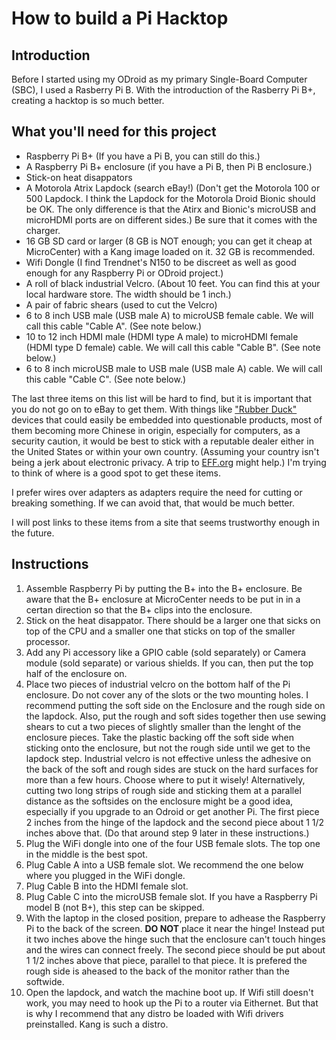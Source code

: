 # How to build a Pi Hacktop
## Introduction
Before I started using my ODroid as my primary Single-Board Computer (SBC), I used a Rasberry Pi B.  With the introduction of the Rasberry Pi B+, creating a hacktop is so much better.

## What you'll need for this project

* Raspberry Pi B+ (If you have a Pi B, you can still do this.)
* A Raspberry Pi B+ enclosure (if you have a Pi B, then Pi B enclosure.)
* Stick-on heat disappators
* A Motorola Atrix Lapdock (search eBay!) (Don't get the Motorola 100 or 500 Lapdock.  I think the Lapdock for the Motorola Droid Bionic should be OK. The only difference is that the Atirx and Bionic's microUSB and microHDMI ports are on different sides.) Be sure that it comes with the charger.
* 16 GB SD card or larger (8 GB is NOT enough; you can get it cheap at MicroCenter) with a Kang image loaded on it. 32 GB is recommended.
* Wifi Dongle (I find Trendnet's N150 to be discreet as well as good enough for any Raspberry Pi or ODroid project.)
* A roll of black industrial Velcro. (About 10 feet. You can find this at your local hardware store. The width should be 1 inch.)
* A pair of fabric shears (used to cut the Velcro)
* 6 to 8 inch USB male (USB male A) to microUSB female cable. We will call this cable "Cable A". (See note below.)
* 10 to 12 inch HDMI male (HDMI type A male) to microHDMI female (HDMI type D female) cable. We will call this cable "Cable B". (See note below.)
* 6 to 8 inch microUSB male to USB male (USB male A) cable.  We will call this cable "Cable C". (See note below.)

The last three items on this list will be hard to find, but it is important that you do not go on to eBay to get them.  With things like ["Rubber Duck"](https://hakshop.myshopify.com/collections/usb-rubber-ducky/products/usb-rubber-ducky-deluxe) devices that could easily be embedded into questionable products, most of them becoming more Chinese in origin, especially for computers, as a security caution, it would be best to stick with a reputable dealer either in the United States or within your own country. (Assuming your country isn't being a jerk about electronic privacy.  A trip to [EFF.org](https://eff.org/) might help.)  I'm trying to think of where is a good spot to get these items.

I prefer wires over adapters as adapters require the need for cutting or breaking something.  If we can avoid that, that would be much better.

I will post links to these items from a site that seems trustworthy enough in the future.

## Instructions
1. Assemble Raspberry Pi by putting the B+ into the B+ enclosure.  Be aware that the B+ enclosure at MicroCenter needs to be put in in a certan direction so that the B+ clips into the enclosure.
2. Stick on the heat disappator.  There should be a larger one that sicks on top of the CPU and a smaller one that sticks on top of the smaller processor.  
3. Add any Pi accessory like a GPIO cable (sold separately) or Camera module (sold separate) or various shields. If you can, then put the top half of the enclosure on. 
4. Place two pieces of industrial velcro on the bottom half of the Pi enclosure.  Do not cover any of the slots or the two mounting holes.  I recommend putting the soft side on the Enclosure and the rough side on the lapdock.  Also, put the rough and soft sides together then use sewing shears to cut a two pieces of slightly smaller than the lenght of the enclosure pieces.  Take the plastic backing off the soft side when sticking onto the enclosure, but not the rough side until we get to the lapdock step.  Industrial velcro is not effective unless the adhesive on the back of the soft and rough sides are stuck on the hard surfaces for more than a few hours.  Choose where to put it wisely!  Alternatively, cutting two long strips of rough side and sticking them at a parallel distance as the softsides on the enclosure might be a good idea, especially if you upgrade to an Odroid or get another Pi. The first piece 2 inches from the hinge of the lapdock and the second piece about 1 1/2 inches above that. (Do that around step 9 later in these instructions.)
5. Plug the WiFi dongle into one of the four USB female slots. The top one in the middle is the best spot.
6. Plug Cable A into a USB female slot.  We recommend the one below where you plugged in the WiFi dongle.
7. Plug Cable B into the HDMI female slot.
8. Plug Cable C into the microUSB female slot.  If you have a Raspberry Pi model B (not B+), this step can be skipped.
9. With the laptop in the closed position, prepare to adhease the Raspberry Pi to the back of the screen.  **DO NOT** place it near the hinge!  Instead put it two inches above the hinge such that the enclosure can't touch hinges and the wires can connect freely.  The second piece should be put about 1 1/2 inches above that piece, parallel to that piece.  It is prefered the rough side is aheased to the back of the monitor rather than the softwide.
10. Open the lapdock, and watch the machine boot up.  If Wifi still doesn't work, you may need to hook up the Pi to a router via Eithernet.  But that is why I recommend that any distro be loaded with Wifi drivers preinstalled.  Kang is such a distro.
